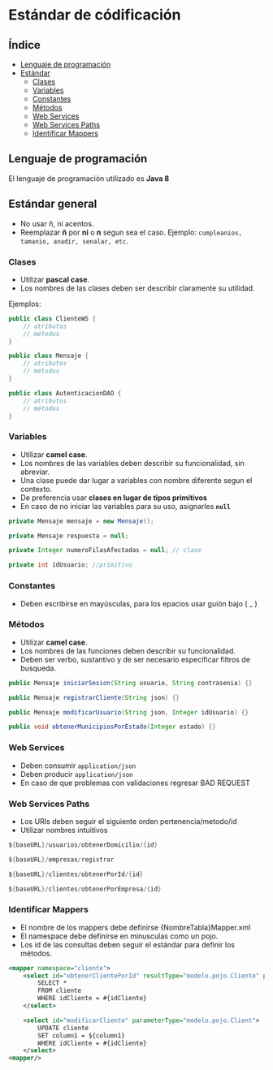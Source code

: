 # Estándar de códificación

## Índice

- [Lenguaje de programación](#lenguaje-de-programación)
- [Estándar](#estándar-general)
    - [Clases](#clases)
    - [Variables](#variables)
    - [Constantes](#constantes)
    - [Métodos](#métodos)
    - [Web Services](#web-services)
    - [Web Services Paths](#web-services-paths)
    - [Identificar Mappers](#identificar-mappers)


## Lenguaje de programación

El lenguaje de programación utilizado es __Java 8__

## Estándar general

- No usar ñ, ni acentos.
- Reemplazar __ñ__ por __ni__ o __n__ segun sea el caso. Ejemplo: `cumpleanios, tamanio, anadir, senalar, etc`.


### Clases

- Utilizar __pascal case__.
- Los nombres de las clases deben ser describir claramente su utilidad.

Ejemplos:

~~~ java
public class ClienteWS {
    // atributos
    // métodos
}

public class Mensaje {
    // atributos
    // métodos
}

public class AutenticacionDAO {
    // atributos
    // métodos
}
~~~

### Variables

- Utilizar __camel case__.
- Los nombres de las variables deben describir su funcionalidad, sin abreviar. 
- Una clase puede dar lugar a variables con nombre diferente segun el contexto.
- De preferencia usar __clases en lugar de tipos primitivos__
- En caso de no iniciar las variables para su uso, asignarles __`null`__

~~~ java
private Mensaje mensaje = new Mensaje();

private Mensaje respuesta = null;

private Integer numeroFilasAfectadas = null; // clase

private int idUsuario; //primitivo
~~~

### Constantes

- Deben escribirse en mayúsculas, para los epacios usar guión bajo ( _ )

### Métodos

- Utilizar __camel case__.
- Los nombres de las funciones deben describir su funcionalidad.
- Deben ser verbo, sustantivo y de ser necesario especificar filtros de busqueda.

~~~ java
public Mensaje iniciarSesion(String usuario, String contrasenia) {}

public Mensaje registrarCliente(String json) {}

public Mensaje modificarUsuario(String json, Integer idUsuario) {}

public void obtenerMunicipiosPorEstado(Integer estado) {}
~~~

### Web Services 

- Deben consumir `application/json`
- Deben producir `application/json`
- En caso de que problemas con validaciones regresar BAD REQUEST

### Web Services Paths

- Los URIs deben seguir el siguiente orden pertenencia/metodo/id
- Utilizar nombres intuitivos

~~~ java
${baseURL}/usuarios/obtenerDomicilio/{id}

${baseURL}/empresas/registrar

${baseURL}/clientes/obtenerPorId/{id}

${baseURL}/clientes/obtenerPorEmpresa/{id}
~~~

### Identificar Mappers

- El nombre de los mappers debe definirse {NombreTabla}Mapper.xml
- El namespace debe definirse en minusculas como un pojo.
- Los id de las consultas deben seguir el estándar para definir los métodos.

~~~ xml
<mapper namespace="cliente">
    <select id="obtenerClientePorId" resultType="modelo.pojo.Cliente" parameterType="int">
        SELECT * 
        FROM cliente 
        WHERE idCliente = #{idCliente}
    </select>

    <select id="modificarCliente" parameterType="modelo.pojo.Client">
        UPDATE cliente 
        SET column1 = ${column1}
        WHERE idCliente = #{idCliente}
    </select>
<mapper/>
~~~
